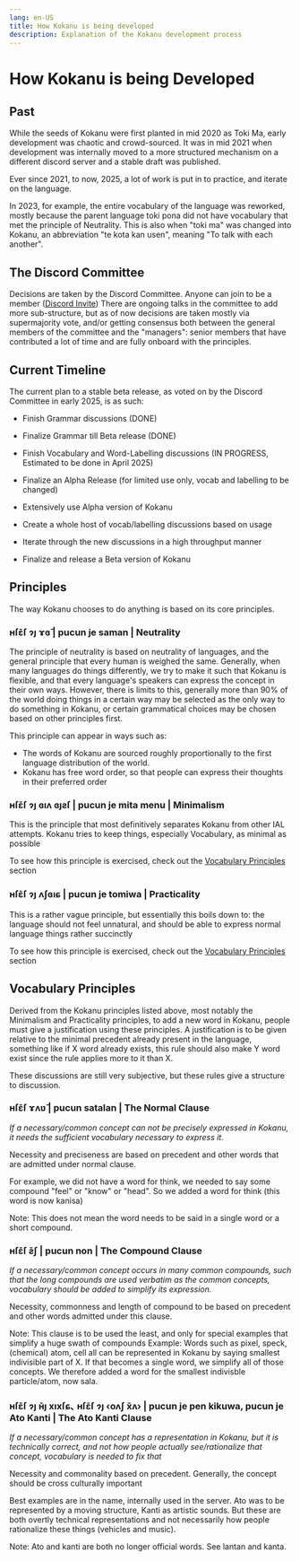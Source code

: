 ```yaml
---
lang: en-US
title: How Kokanu is being developed
description: Explanation of the Kokanu development process
---
```


# How Kokanu is being Developed

## Past
While the seeds of Kokanu were first planted in mid 2020 as Toki Ma, early development was chaotic and crowd-sourced. It was in mid 2021 when development was internally moved to a more structured mechanism on a different discord server and a stable draft was published.

Ever since 2021, to now, 2025, a lot of work is put in to practice, and iterate on the language.

In 2023, for example, the entire vocabulary of the language was reworked, mostly because the parent language toki pona did not have vocabulary that met the principle of Neutrality. This is also when "toki ma" was changed into Kokanu, an abbreviation "te kota kan usen", meaning "To talk with each another".

## The Discord Committee
Decisions are taken by the Discord Committee. Anyone can join to be a member ([Discord Invite](https://discord.gg/fMAfGRkGvQ))
There are ongoing talks in the committee to add more sub-structure, but as of now decisions are taken mostly via supermajority vote, and/or getting consensus both between the general members of the committee and the "managers": senior members that have contributed a lot of time and are fully onboard with the principles.

## Current Timeline
The current plan to a stable beta release, as voted on by the Discord Committee in early 2025, is as such:
- Finish Grammar discussions (DONE)
- Finalize Grammar till Beta release (DONE)
- Finish Vocabulary and Word-Labelling discussions (IN PROGRESS, Estimated to be done in April 2025)

- Finalize an Alpha Release (for limited use only, vocab and labelling to be changed)
- Extensively use Alpha version of Kokanu
- Create a whole host of vocab/labelling discussions based on usage
- Iterate through the new discussions in a high throughput manner
- Finalize and release a Beta version of Kokanu

## Principles
The way Kokanu chooses to do anything is based on its core principles.

### ʜſɛ̄ſ ɂȷ ɤɞ̄ | pucun je saman | Neutrality
The principle of neutrality is based on neutrality of languages, and the general principle that every human is weighed the same. Generally, when many languages do things differently, we try to make it such that Kokanu is flexible, and that every language's speakers can express the concept in their own ways. However, there is limits to this, generally more than 90% of the world doing things in a certain way may be selected as the only way to do something in Kokanu, or certain grammatical choices may be chosen based on other principles first.

This principle can appear in ways such as:
- The words of Kokanu are sourced roughly proportionally to the first language distribution of the world.
- Kokanu has free word order, so that people can express their thoughts in their preferred order

### ʜſɛ̄ſ ɂȷ ɞıʌ ɞȷƨſ | pucun je mita menu | Minimalism
This is the principle that most definitively separates Kokanu from other IAL attempts. Kokanu tries to keep things, especially Vocabulary, as minimal as possible

To see how this principle is exercised, check out the [Vocabulary Principles](#vocabulary-principles) section

### ʜſɛ̄ſ ɂȷ ʌʃɞıɕ | pucun je tomiwa | Practicality
This is a rather vague principle, but essentially this boils down to: the language should not feel unnatural, and should be able to express normal language things rather succinctly

To see how this principle is exercised, check out the [Vocabulary Principles](#vocabulary-principles) section

## Vocabulary Principles
Derived from the Kokanu principles listed above, most notably the Minimalism and Practicality principles, to add a new word in Kokanu, people must give a justification using these principles. A justification is to be given relative to the minimal precedent already present in the language, something like if X word already exists, this rule should also make Y word exist since the rule applies more to it than X.

These discussions are still very subjective, but these rules give a structure to discussion.

### ʜſɛ̄ſ ɤʌʋ̄ | pucun satalan | The Normal Clause
*If a necessary/common concept can not be precisely expressed in Kokanu, it needs the sufficient vocabulary necessary to express it.*

Necessity and preciseness are based on precedent and other words that are admitted under normal clause.

For example, we did not have a word for think, we needed to say some compound "feel" or "know" or "head". So we added a word for think (this word is now kanisa)

Note: This does not mean the word needs to be said in a single word or a short compound.

### ʜſɛ̄ſ ƨ̄ʃ | pucun non | The Compound Clause
*If a necessary/common concept occurs in many common compounds, such that the long compounds are used verbatim as the common concepts, vocabulary should be added to simplify its expression.*

Necessity, commonness and length of compound to be based on precedent and other words admitted under this clause.

Note: This clause is to be used the least, and only for special examples that simplify a huge swath of compounds
Example: Words such as pixel, speck, (chemical) atom, cell all can be represented in Kokanu by saying smallest indivisible part of X. If that becomes a single word, we simplify all of those concepts. We therefore added a word for the smallest indivisble particle/atom, now sala.

### ʜſɛ̄ſ ɂȷ ʜ̄ȷ xıxſɕ､ ʜſɛ̄ſ ɂȷ ‹oʌʃ x̄ʌ› | pucun je pen kikuwa, pucun je Ato Kanti | The Ato Kanti Clause
*If a necessary/common concept has a representation in Kokanu, but it is technically correct, and not how people actually see/rationalize that concept, vocabulary is needed to fix that*

Necessity and commonality based on precedent. Generally, the concept should be cross culturally important

Best examples are in the name, internally used in the server. Ato was to be represented by a moving structure, Kanti as artistic sounds. But these are both overtly technical representations and not necessarily how people rationalize these things (vehicles and music).

Note: Ato and kanti are both no longer official words. See lantan and kanta.
